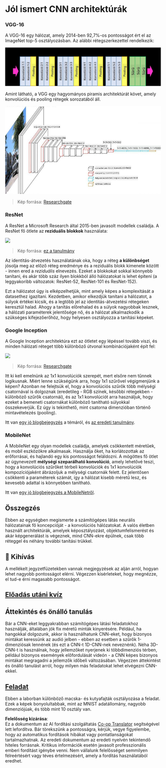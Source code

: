 <!--
CO_OP_TRANSLATOR_METADATA:
{
  "original_hash": "2f7b97b375358cb51a1e098df306bf73",
  "translation_date": "2025-08-25T22:54:39+00:00",
  "source_file": "lessons/4-ComputerVision/07-ConvNets/CNN_Architectures.md",
  "language_code": "hu"
}
-->
# Jól ismert CNN architektúrák

### VGG-16

A VGG-16 egy hálózat, amely 2014-ben 92,7%-os pontosságot ért el az ImageNet top-5 osztályozásban. Az alábbi rétegszerkezettel rendelkezik:

![ImageNet Layers](../../../../../translated_images/vgg-16-arch1.d901a5583b3a51baeaab3e768567d921e5d54befa46e1e642616c5458c934028.hu.jpg)

Amint látható, a VGG egy hagyományos piramis architektúrát követ, amely konvolúciós és pooling rétegek sorozatából áll.

![ImageNet Pyramid](../../../../../translated_images/vgg-16-arch.64ff2137f50dd49fdaa786e3f3a975b3f22615efd13efb19c5d22f12e01451a1.hu.jpg)

> Kép forrása: [Researchgate](https://www.researchgate.net/figure/Vgg16-model-structure-To-get-the-VGG-NIN-model-we-replace-the-2-nd-4-th-6-th-7-th_fig2_335194493)

### ResNet

A ResNet a Microsoft Research által 2015-ben javasolt modellek családja. A ResNet fő ötlete az **reziduális blokkok** használata:

<img src="images/resnet-block.png" width="300"/>

> Kép forrása: [ez a tanulmány](https://arxiv.org/pdf/1512.03385.pdf)

Az identitás-átvezetés használatának oka, hogy a réteg **a különbséget** jósolja meg az előző réteg eredménye és a reziduális blokk kimenete között - innen ered a *reziduális* elnevezés. Ezeket a blokkokat sokkal könnyebb tanítani, és akár több száz ilyen blokkból álló hálózatokat is lehet építeni (a leggyakoribb változatok: ResNet-52, ResNet-101 és ResNet-152).

Ezt a hálózatot úgy is elképzelhetjük, mint amely képes a komplexitását a datasethez igazítani. Kezdetben, amikor elkezdjük tanítani a hálózatot, a súlyok értékei kicsik, és a legtöbb jel az identitás-átvezetési rétegeken keresztül halad. Ahogy a tanítás előrehalad és a súlyok nagyobbak lesznek, a hálózati paraméterek jelentősége nő, és a hálózat alkalmazkodik a szükséges kifejezőerőhöz, hogy helyesen osztályozza a tanítási képeket.

### Google Inception

A Google Inception architektúra ezt az ötletet egy lépéssel tovább viszi, és minden hálózati réteget több különböző útvonal kombinációjaként épít fel:

<img src="images/inception.png" width="400"/>

> Kép forrása: [Researchgate](https://www.researchgate.net/figure/Inception-module-with-dimension-reductions-left-and-schema-for-Inception-ResNet-v1_fig2_355547454)

Itt ki kell emelnünk az 1x1 konvolúciók szerepét, mert elsőre nem tűnnek logikusnak. Miért lenne szükségünk arra, hogy 1x1 szűrővel végigmenjünk a képen? Azonban ne felejtsük el, hogy a konvolúciós szűrők több mélységi csatornával is dolgoznak (eredetileg - RGB színek, későbbi rétegekben - különböző szűrők csatornái), és az 1x1 konvolúciót arra használjuk, hogy ezeket a bemeneti csatornákat különböző tanítható súlyokkal összekeverjük. Ez úgy is tekinthető, mint csatorna dimenzióban történő mintavételezés (pooling).

Itt van [egy jó blogbejegyzés](https://medium.com/analytics-vidhya/talented-mr-1x1-comprehensive-look-at-1x1-convolution-in-deep-learning-f6b355825578) a témáról, és [az eredeti tanulmány](https://arxiv.org/pdf/1312.4400.pdf).

### MobileNet

A MobileNet egy olyan modellek családja, amelyek csökkentett méretűek, és mobil eszközökre alkalmasak. Használja őket, ha korlátozottak az erőforrásai, és hajlandó egy kis pontosságot feláldozni. A mögöttes fő ötlet az úgynevezett **mélységi szeparálható konvolúció**, amely lehetővé teszi, hogy a konvolúciós szűrőket térbeli konvolúciók és 1x1 konvolúciók kompozíciójaként ábrázoljuk a mélységi csatornák felett. Ez jelentősen csökkenti a paraméterek számát, így a hálózat kisebb méretű lesz, és kevesebb adattal is könnyebben tanítható.

Itt van [egy jó blogbejegyzés a MobileNetről](https://medium.com/analytics-vidhya/image-classification-with-mobilenet-cc6fbb2cd470).

## Összegzés

Ebben az egységben megismerte a számítógépes látás neurális hálózatainak fő koncepcióját - a konvolúciós hálózatokat. A valós életben használt architektúrák, amelyek képosztályozást, objektumfelismerést és akár képgenerálást is végeznek, mind CNN-ekre épülnek, csak több réteggel és néhány további tanítási trükkel.

## 🚀 Kihívás

A mellékelt jegyzetfüzetekben vannak megjegyzések az alján arról, hogyan lehet nagyobb pontosságot elérni. Végezzen kísérleteket, hogy megnézze, el tud-e érni magasabb pontosságot.

## [Előadás utáni kvíz](https://red-field-0a6ddfd03.1.azurestaticapps.net/quiz/207)

## Áttekintés és önálló tanulás

Bár a CNN-eket leggyakrabban számítógépes látási feladatokhoz használják, általában jók fix méretű minták kinyerésére. Például, ha hangokkal dolgozunk, akkor is használhatunk CNN-eket, hogy bizonyos mintákat keressünk az audió jelben - ebben az esetben a szűrők 1-dimenziósak lennének (és ezt a CNN-t 1D-CNN-nek neveznénk). Néha 3D-CNN-t is használnak, hogy jellemzőket nyerjenek ki többdimenziós térben, például bizonyos események előfordulását videón - a CNN képes bizonyos mintákat megragadni a jellemzők időbeli változásában. Végezzen áttekintést és önálló tanulást arról, hogy milyen más feladatokat lehet elvégezni CNN-ekkel.

## [Feladat](lab/README.md)

Ebben a laborban különböző macska- és kutyafajták osztályozása a feladat. Ezek a képek bonyolultabbak, mint az MNIST adatállomány, nagyobb dimenziójúak, és több mint 10 osztály van.

**Felelősség kizárása**:  
Ez a dokumentum az AI fordítási szolgáltatás [Co-op Translator](https://github.com/Azure/co-op-translator) segítségével lett lefordítva. Bár törekszünk a pontosságra, kérjük, vegye figyelembe, hogy az automatikus fordítások hibákat vagy pontatlanságokat tartalmazhatnak. Az eredeti dokumentum az eredeti nyelvén tekintendő hiteles forrásnak. Kritikus információk esetén javasolt professzionális emberi fordítást igénybe venni. Nem vállalunk felelősséget semmilyen félreértésért vagy téves értelmezésért, amely a fordítás használatából eredhet.